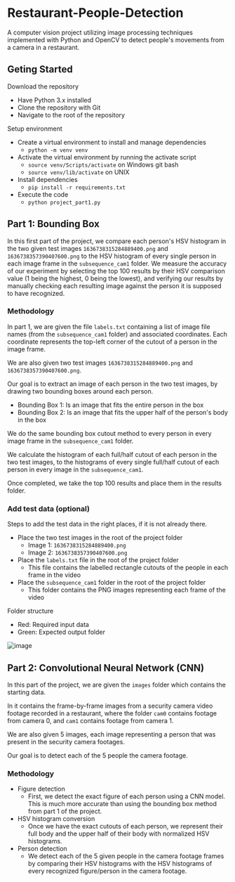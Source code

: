 # Restaurant-People-Detection
A computer vision project utilizing image processing techniques implemented with Python and OpenCV to detect people's movements from a camera in a restaurant.

## Geting Started
Download the repository
- Have Python 3.x installed
- Clone the repository with Git
- Navigate to the root of the repository

Setup environment
- Create a virtual environment to install and manage dependencies
    - `python -m venv venv`
- Activate the virtual environment by running the activate script
    - `source venv/Scripts/activate` on Windows git bash
    - `source venv/lib/activate` on UNIX
- Install dependencies
    - `pip install -r requirements.txt`
- Execute the code
    - `python project_part1.py`

## Part 1: Bounding Box
In this first part of the project, we compare each person's HSV histogram in the two given test images `1636738315284889400.png` and `1636738357390407600.png` to the HSV histogram of every single person in each image frame in the `subsequence_cam1` folder. We measure the accuracy of our experiment by selecting the top 100 results by their HSV comparison value (1 being the highest, 0 being the lowest), and verifying our results by manually checking each resulting image against the person it is supposed to have recognized.

### Methodology
In part 1, we are given the file `labels.txt` containing a list of image file names (from the `subsequence_cam1` folder) and associated coordinates. Each coordinate represents the top-left corner of the cutout of a person in the image frame.

We are also given two test images `1636738315284889400.png` and `1636738357390407600.png`.

Our goal is to extract an image of each person in the two test images, by drawing two bounding boxes around each person.
- Bounding Box 1: Is an image that fits the entire person in the box
- Bounding Box 2: Is an image that fits the upper half of the person's body in the box

We do the same bounding box cutout method to every person in every image frame in the `subsequence_cam1` folder.

We calculate the histogram of each full/half cutout of each person in the two test images, to the histograms of every single full/half cutout of each person in every image in the `subsequence_cam1`.

Once completed, we take the top 100 results and place them in the results folder.

### Add test data (optional)
Steps to add the test data in the right places, if it is not already there.
- Place the two test images in the root of the project folder
    - Image 1: `1636738315284889400.png`
    - Image 2: `1636738357390407600.png`
- Place the `labels.txt` file in the root of the project folder
    - This file contains the labelled rectangle cutouts of the people in each frame in the video
- Place the `subsequence_cam1` folder in the root of the project folder
    - This folder contains the PNG images representing each frame of the video

Folder structure
- Red: Required input data
- Green: Expected output folder

![image](https://github.com/celinewmk/Restaurant-People-Detection/assets/67518620/2020ba63-497f-4390-b3de-5af86f85fd07)


## Part 2: Convolutional Neural Network (CNN)
In this part of the project, we are given the `images` folder which contains the starting data.

In it contains the frame-by-frame images from a security camera video footage recorded in a restaurant, where the folder `cam0` contains footage from camera 0, and `cam1` contains footage from camera 1.

We are also given 5 images, each image representing a person that was present in the security camera footages.

Our goal is to detect each of the 5 people the camera footage.

### Methodology
- Figure detection
    - First, we detect the exact figure of each person using a CNN model. This is much more accurate than using the bounding box method from part 1 of the project.
- HSV histogram conversion
    - Once we have the exact cutouts of each person, we represent their full body and the upper half of their body with normalized HSV histograms.
- Person detection
    - We detect each of the 5 given people in the camera footage frames by comparing their HSV histograms with the HSV histograms of every recognized figure/person in the camera footage.